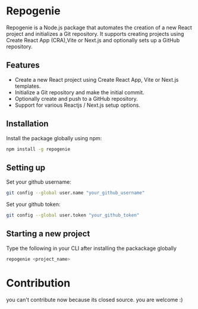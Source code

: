 # Repogenie

Repogenie is a Node.js package that automates the creation of a new React project and initializes a Git repository. It supports creating projects using Create React App (CRA),Vite or Next.js and optionally sets up a GitHub repository.

## Features

- Create a new React project using Create React App, Vite or Next.js templates.
- Initialize a Git repository and make the initial commit.
- Optionally create and push to a GitHub repository.
- Support for various Reactjs / Next.js setup options.

## Installation

Install the package globally using npm:

```bash
npm install -g repogenie
```

## Setting up

Set your github username:

```bash
git config --global user.name "your_github_username"
```

Set your github token:

```bash
git config --global user.token "your_github_token"
```

## Starting a new project

Type the following in your CLI after installing the packackage globally

```bash
repogenie <project_name>
```

# Contribution

you can't contribute now because its closed source. you are welcome :)
